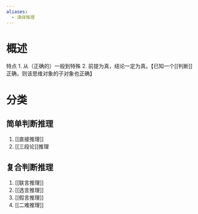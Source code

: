 ```yaml
---
aliases:
  - 演绎推理
---
```

# 概述
特点
	1. 从（正确的）一般到特殊
	2. 前提为真，结论一定为真。【已知一个[[判断]]正确，则该思维对象的子对象也正确】
# 分类
## 简单判断推理
1. [[直接推理]] 
2. [[三段论]]推理
## 复合判断推理
1. [[联言推理]] 
2. [[选言推理]] 
3. [[假言推理]] 
4. [[二难推理]] 